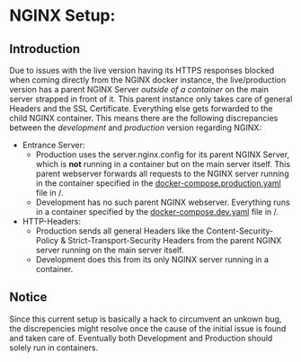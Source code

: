 # NGINX Setup:

## Introduction
Due to issues with the live version having its HTTPS responses blocked when coming directly from the NGINX docker instance, the live/production version has a parent NGINX Server _outside of a container_ on the main server strapped in front of it. This parent instance only takes care of general Headers and the SSL Certificate. Everything else gets forwarded to the child NGINX container.
This means there are the following discrepancies between the _development_ and _production_ version regarding NGINX:
- Entrance Server:
    - Production uses the server.nginx.config for its parent NGINX Server, which is **not** running in a container but on the main server itself. This parent webserver forwards all requests to the NGINX server running in the container specified in the [docker-compose.production.yaml](https://github.com/SturmDerLiebe/bavarian_joke_generator/blob/main/docker-compose.production.yaml) file in /.
    - Development has no such parent NGINX webserver. Everything runs in a container specified by the [docker-compose.dev.yaml](https://github.com/SturmDerLiebe/bavarian_joke_generator/blob/main/docker-compose.dev.yaml) file in /. 
- HTTP-Headers:
    - Production sends all general Headers like the Content-Security-Policy & Strict-Transport-Security Headers from the parent NGINX server running on the main server itself.
    - Development does this from its only NGINX server running in a container.

## Notice
Since this current setup is basically a hack to circumvent an unkown bug, the discrepencies might resolve once the cause of the initial issue is found and taken care of. Eventually both Development and Production should solely run in containers.
